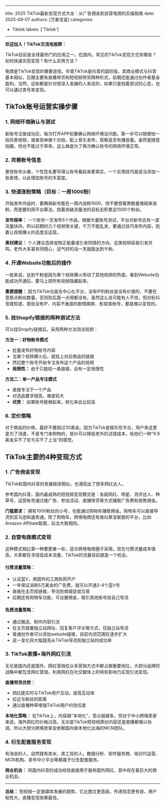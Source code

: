 
---
title: 2025 TikTok最新变现方式大全：从广告佣金到自营电商的实操指南
date: 2025-09-07
authors: [万象宝盒]
categories:
- Tiktok
  labels: ['Tiktok']
---


**欢迎加入！TikTok交流电报群：**

TikTok目前是全球最热门的应用之一。在国内，常见的TikTok变现方式有哪些？如何快速实现变现？有什么实用方法？

电商是TikTok变现的重要途径，毕竟TikTok是抖音的国际版，其商业模式与抖音基本相似，后期主要有直播带货和短视频带货两种形式，前期还能通过创作者基金盈利。当然，这些都是针对想深入发展的人来说的，如果只是抱着尝试的心态，也可以通过卖号来变现。

## TikTok账号运营实操步骤

### 1. 网络环境确认与测试

新账号注册成功后，每次打开APP前要确认网络环境没问题。第一步可以随便拍一段风景视频，或者简单做个合拍，配上音乐发布，观察是否有播放量。虽然是随意拍摄，但也不能过于草率，这么做是为了再次确认账号的网络环境正常。

### 2. 完善账号信息

更改账号头像，个性签名要写得让账号看起来更真实，一个实用技巧是适当添加一些表情，以此增加账号的丰富度。

### 3. 快速涨粉策略（目标：一周1000粉）

开始发布作品时，要确保新号能在一周内涨粉1000，但不要想着靠数量堆砌来涨粉，而是要利用平台算法，抱着突破流量池的目标去积累这1000个粉丝。

**发布频率：** 一个账号一天发布5个作品，根据大量账号测试，平台对新号会有一波流量扶持，所以前期的几个视频很关键，千万不能乱发，要通过技巧发布内容，抱着让视频爆火的态度去运营。

**素材建议：** 个人建议选择宠物正能量或引发同情的方向，这类视频容易引发共鸣，老外大多富有同情心，运气好的话一天就能达到千粉。

### 4. 开通Website功能后的操作

一般来说，达到千粉是因为某个视频爆火带动了其他视频的热度。看到Website功能成功开通后，要马上把所有视频隐藏起来。

**重要提醒：** 因为TikTok也是去中心化平台，没有IP的粉丝是没有价值的，不要在意那点粉丝数量，否则到后面一点用都没有。虽然这么说可能有人不信，但对标抖音就知道，那些没有IP、内容不垂直的剧情搞笑、影视类账号，都是难以变现的。

### 5. 挂Shopify链接的两种测试方法

可以挂Shopify链接后，采用两种方法测试视频：

**方法一：好物账号模式**
- 批量发布好物账号内容
- 当某个视频爆火后，就挂上对应商品的链接
- 然后整个账号开始专注发布这个产品的视频
- **局限性：** 由于只能挂一条链接，会有一定局限性

**方法二：单一产品专注模式**
- 直接专注于一个产品
- 对选品要求很高，难度较大
- **优势：** 如果账号能做起来，转化率会比较高

### 6. 定价策略

对于商品的价格，最好不要超过30美金。因为TikTok是娱乐性平台，用户来这里是为了消遣，不是专门来购物的，低价可以降低老外的试错成本，给他们一种"9.9美金买不了吃亏买不了上当"的感觉。

## TikTok主要的4种变现方式

### 1. 广告佣金变现

TikTok和国内抖音的发展路径相似，也涌现出了很多网红达人。

参考国内抖音，国内最成熟的短视频变现模式是：各路网红、明星、测评达人、种草号、运营账号通过接广告、参加活动、直播带货等方式赚取广告费和销售佣金。

**门槛要求：** 拥有1000粉丝的小号，也能通过购物车赚取佣金。购物车可以直接导流到亚马逊和速卖通。除了购物车，跨境电商还有类似某宝联盟的平台，比如Amazon Affiliate联盟，玩法大致相同。

### 2. 自营电商模式变现

这种模式相比第一种要更重一些，适合跨境电商圈子采用。现在付费流量成本很高，大家都在寻找低成本流量，TikTok的流量目前就是一个机会。

#### 付费流量策略：
- 认证蓝V，用国外的工商执照开户
- 一年保证消耗5万美金的广告费，就可以开通3-4个蓝V号
- 直接在主页挂链接，导流到商城促成交易
- 后期还有购物车功能，可设置佣金，吸引其他账号给自己导流

#### 免费流量策略：
- 通过搬运、制作内容引流
- 在主页放置独立站网址、回复客户评论等方式，往独立站导流
- 普通创作者可以添加website链接，目前内测范围在逐步扩大
- 这一变化将大幅提高从TikTok导流到独立站的成功率

### 3. TikTok直播+海外网红引流

无论是国内还是国外，网红营销在众多营销方式中都占据重要地位，大部分品牌的战略中都包含网红营销，利用网红在社交媒体上的特有影响力实现引流变现。

**直播带货优势：**
- 网红能实时与TikTok用户互动，提高互动率
- 拉近与粉丝的距离
- 通过直播种草增强TikTok用户的信任度

**本地化策略：** 在TikTok上，内容越"本地化"，受众就越多。但对于中小跨境卖家来说，海外网红的价格过高，无论是TikTok短视频原创内容还是直播都难以协调，所以大部分跨境卖家会依赖国内做本地化出海的MCN团队。

### 4. 衍生配套服务变现

有淘金的人，自然就有卖水、卖工具的人。数据分析、软件服务商、培训代运营、MCN机构、卖号中介平台等都属于衍生配套服务。

**商业机会：** 将国内抖音的成功经验直接用于服务国外网红，其中存在着巨大的商业机会。

---

**总结：** 短视频一定是媒体发展的趋势，它比图文更高级，传递信息更有效，用户粘性大，直播变现效果最佳。